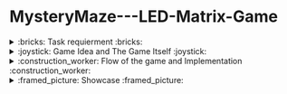 # MysteryMaze---LED-Matrix-Game

<details><summary> :bricks: Task requierment :bricks: </summary>
  I need to make a game on an 8x8 LED Matrix using a joystick, button, buzzer or everything else I want to add. The overall goal is to make a game that feels like a game, it should be fun to play and it should have a nice and intuitive menu. 
</details>

  <details><summary> :joystick: Game Idea and The Game Itself :joystick: </summary>

  <p>I will be honest the idea for my game it is inspired from a mini-game. All you need to do is to follow the path and reach the end. Now the tricky part is that the path is more like a maze, and it not visible... at least not at all times. The path flashes for you, and you need to remeber it so you can reach the end. Along the path are some beacon that lights the tiles around them. (tbh this is supposed to help you but at this state I swear to god they do more against you than for you.. but oh well..).</p>
  <p>To win the game you need to reach the end alive, and for you to lose is to lose all your hearths, can lose a heart by making a misstep and not go along the path </p>
 
</details>

<details>
  <summary> :construction_worker: Flow of the game and Implementation :construction_worker: </summary>
  When you power up the game:
    <p></p>1. A greetings message appears to welcome you into the game</p>
    <p></p>2. The menu follows after some second and has multiple options :</p>
        <p> - Start Game, pressing the button gets you where you can choose your name, and then can play the game itself</p>
        <p> -  Leaderboard, it should show you the 3 highest scores but oh well it's not implemented</p>
        <p> - Settings, a sub-menu with multiple option like game difficulty, LCD and Matrix brightness and an option to choose sound On/Off</p>
        <p> - How to Play, explaining really short what you should do in the game</p>
        <p>  - About, showing the github of the author, where the game can be found</p>
    <p>3. During the game, your time in the run is displayed as well as your lives</p>
    <p>4. When the player wins, the Matrix will show a happy face, and the LCD will show a congratulations message and the times he eneded with</p>
    <p>5. If the player loses, the Matrix will show a sad face, and the LCD wiil show a game over message with the option to restart the game</p>
</details>


<details>
  <summary> :framed_picture: Showcase :framed_picture: </summary>
  <p>Setup photo :</p>
  
 ![matrixGame_photo2](https://github.com/Beselinho/MysteryMaze---LED-Matrix-Game/assets/116555068/4fa2bec3-b478-4cda-b3e0-5b7087c19a28)


Link for video : https://youtu.be/Mw3RL7q16ck

</details>
